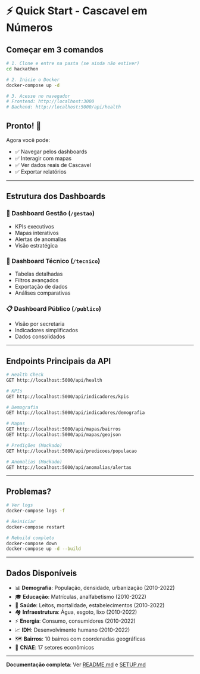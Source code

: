 # ⚡ Quick Start - Cascavel em Números

## Começar em 3 comandos

```bash
# 1. Clone e entre na pasta (se ainda não estiver)
cd hackathon

# 2. Inicie o Docker
docker-compose up -d

# 3. Acesse no navegador
# Frontend: http://localhost:3000
# Backend: http://localhost:5000/api/health
```

## Pronto! 🎉

Agora você pode:
- ✅ Navegar pelos dashboards
- ✅ Interagir com mapas
- ✅ Ver dados reais de Cascavel
- ✅ Exportar relatórios

---

## Estrutura dos Dashboards

### 🏢 Dashboard Gestão (`/gestao`)
- KPIs executivos
- Mapas interativos
- Alertas de anomalias
- Visão estratégica

### 🔧 Dashboard Técnico (`/tecnico`)
- Tabelas detalhadas
- Filtros avançados
- Exportação de dados
- Análises comparativas

### 📋 Dashboard Público (`/publico`)
- Visão por secretaria
- Indicadores simplificados
- Dados consolidados

---

## Endpoints Principais da API

```bash
# Health Check
GET http://localhost:5000/api/health

# KPIs
GET http://localhost:5000/api/indicadores/kpis

# Demografia
GET http://localhost:5000/api/indicadores/demografia

# Mapas
GET http://localhost:5000/api/mapas/bairros
GET http://localhost:5000/api/mapas/geojson

# Predições (Mockado)
GET http://localhost:5000/api/predicoes/populacao

# Anomalias (Mockado)
GET http://localhost:5000/api/anomalias/alertas
```

---

## Problemas?

```bash
# Ver logs
docker-compose logs -f

# Reiniciar
docker-compose restart

# Rebuild completo
docker-compose down
docker-compose up -d --build
```

---

## Dados Disponíveis

- 📊 **Demografia**: População, densidade, urbanização (2010-2022)
- 🎓 **Educação**: Matrículas, analfabetismo (2010-2022)
- 🏥 **Saúde**: Leitos, mortalidade, estabelecimentos (2010-2022)
- 🏘️ **Infraestrutura**: Água, esgoto, lixo (2010-2022)
- ⚡ **Energia**: Consumo, consumidores (2010-2022)
- 📈 **IDH**: Desenvolvimento humano (2010-2022)
- 🗺️ **Bairros**: 10 bairros com coordenadas geográficas
- 🏢 **CNAE**: 17 setores econômicos

---

**Documentação completa**: Ver [README.md](README.md) e [SETUP.md](SETUP.md)



